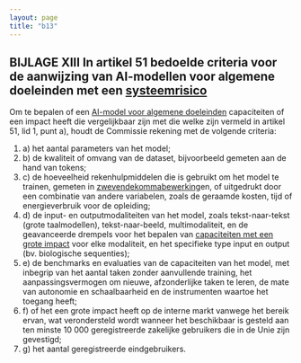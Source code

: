 ```yaml
---
layout: page
title: "b13"
---
```


## BIJLAGE XIII In artikel 51 bedoelde criteria voor de aanwijzing van AI-modellen voor algemene doeleinden met een [systeemrisico](a3.md#^sysrisk) 
Om te bepalen of een [AI-model voor algemene doeleinden](a3.md#^gpai) capaciteiten of een impact heeft die vergelijkbaar zijn met die welke zijn vermeld in artikel 51, lid 1, punt a), houdt de Commissie rekening met de volgende criteria: 
1. a) het aantal parameters van het model; 
2. b) de kwaliteit of omvang van de dataset, bijvoorbeeld gemeten aan de hand van tokens; 
3. c) de hoeveelheid rekenhulpmiddelen die is gebruikt om het model te trainen, gemeten in [zwevendekommabewerking](a3.md#^flop)en, of uitgedrukt door een combinatie van andere variabelen, zoals de geraamde kosten, tijd of energieverbruik voor de opleiding; 
4. d) de input- en outputmodaliteiten van het model, zoals tekst-naar-tekst (grote taalmodellen), tekst-naar-beeld, multimodaliteit, en de geavanceerde drempels voor het bepalen van [capaciteiten met een grote impact](a3.md#^capgi) voor elke modaliteit, en het specifieke type input en output (bv. biologische sequenties); 
5. e) de benchmarks en evaluaties van de capaciteiten van het model, met inbegrip van het aantal taken zonder aanvullende training, het aanpassingsvermogen om nieuwe, afzonderlijke taken te leren, de mate van autonomie en schaalbaarheid en de instrumenten waartoe het toegang heeft; 
6. f) of het een grote impact heeft op de interne markt vanwege het bereik ervan, wat verondersteld wordt wanneer het beschikbaar is gesteld aan ten minste 10 000 geregistreerde zakelijke gebruikers die in de Unie zijn gevestigd; 
7. g) het aantal geregistreerde eindgebruikers.
